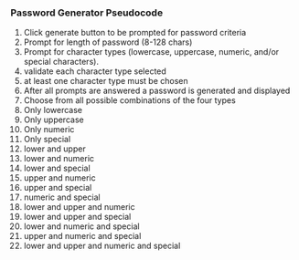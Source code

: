 ### Password Generator Pseudocode

1. Click generate button to be prompted for password criteria
2. Prompt for length of password (8-128 chars)
3. Prompt for character types (lowercase, uppercase, numeric, and/or special characters).
4. validate each character type selected
5. at least one character type must be chosen
6. After all prompts are answered a password is generated and displayed
7. Choose from all possible combinations of the four types 
8. Only lowercase
9. Only uppercase
10. Only numeric 
11. Only special 
12. lower and upper
13. lower and numeric
14. lower and special
15. upper and numeric 
16. upper and special 
17. numeric and special
18. lower and upper and numeric 
19. lower and upper and special
20. lower and numeric and special
21. upper and numeric and special 
22. lower and upper and numeric and special 